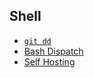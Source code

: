 ## Shell

- [`git dd`](../git-dd.md)
- [Bash Dispatch](../dispatch.md)
- [Self Hosting](../hosting.md)